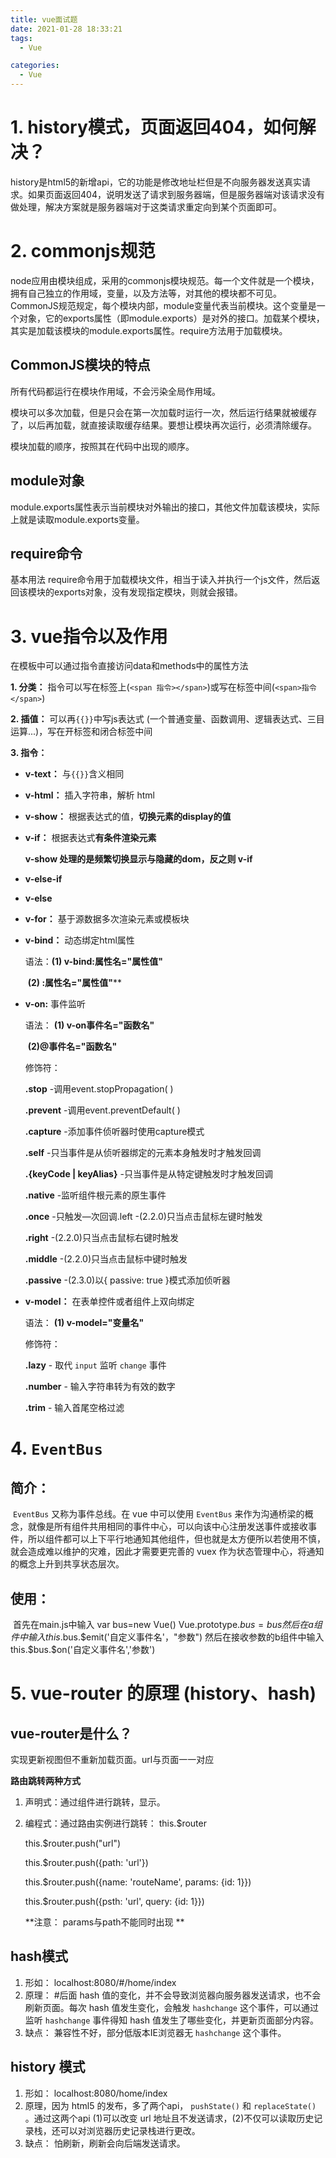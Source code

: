```yaml
---
title: vue面试题
date: 2021-01-28 18:33:21
tags: 
  - Vue

categories: 
  - Vue
---
```


# 1. history模式，页面返回404，如何解决？

history是html5的新增api，它的功能是修改地址栏但是不向服务器发送真实请求。如果页面返回404，说明发送了请求到服务器端，但是服务器端对该请求没有做处理，解决方案就是服务器端对于这类请求重定向到某个页面即可。

   

# 2. commonjs规范

  node应用由模块组成，采用的commonjs模块规范。每一个文件就是一个模块，拥有自己独立的作用域，变量，以及方法等，对其他的模块都不可见。CommonJS规范规定，每个模块内部，module变量代表当前模块。这个变量是一个对象，它的exports属性（即module.exports）是对外的接口。加载某个模块，其实是加载该模块的module.exports属性。require方法用于加载模块。

## CommonJS模块的特点

所有代码都运行在模块作用域，不会污染全局作用域。

模块可以多次加载，但是只会在第一次加载时运行一次，然后运行结果就被缓存了，以后再加载，就直接读取缓存结果。要想让模块再次运行，必须清除缓存。

模块加载的顺序，按照其在代码中出现的顺序。

## module对象

module.exports属性表示当前模块对外输出的接口，其他文件加载该模块，实际上就是读取module.exports变量。

## require命令

基本用法  require命令用于加载模块文件，相当于读入并执行一个js文件，然后返回该模块的exports对象，没有发现指定模块，则就会报错。



# 3. vue指令以及作用

在模板中可以通过指令直接访问data和methods中的属性方法

**1. 分类：** 指令可以写在标签上(`<span 指令></span>`)或写在标签中间(`<span>指令</span>`)

**2. 插值：** 可以再`{{}}`中写js表达式 (一个普通变量、函数调用、逻辑表达式、三目运算...)，写在开标签和闭合标签中间

**3. 指令：**

- **v-text：** 与`{{}}`含义相同

- **v-html：** 插入字符串，解析 html

- **v-show：** 根据表达式的值，**切换元素的display的值**

- **v-if：** 根据表达式**有条件渲染元素**

  **v-show 处理的是频繁切换显示与隐藏的dom，反之则 v-if**

- **v-else-if**

- **v-else**

- **v-for：** 基于源数据多次渲染元素或模板块

- **v-bind：** 动态绑定html属性

  语法：**(1) v-bind:属性名="属性值"**

  ​			**(2) :属性名="属性值"****

- **v-on:** 事件监听

  语法： **(1) v-on事件名="函数名"**

  ​			**(2)@事件名="函数名"**

  修饰符：

  **.stop** -调用event.stopPropagation( ) 

  **.prevent** -调用event.preventDefault( ) 

  **.capture** -添加事件侦听器时使用capture模式

  **.self** -只当事件是从侦听器绑定的元素本身触发时才触发回调

  **.{keyCode | keyAlias}** -只当事件是从特定键触发时才触发回调

  **.native** -监听组件根元素的原生事件

  **.once** -只触发—次回调.left -(2.2.0)只当点击鼠标左键时触发

  **.right** -(2.2.0)只当点击鼠标右键时触发

  **.middle** -(2.2.0)只当点击鼠标中键时触发

  **.passive** -(2.3.0)以{ passive: true }模式添加侦听器

- **v-model：** 在表单控件或者组件上双向绑定

  语法： **(1) v-model="变量名"**

  修饰符：

  **.lazy** - 取代 `input` 监听 `change` 事件

  **.number** - 输入字符串转为有效的数字

  **.trim** - 输入首尾空格过滤



# 4. `EventBus`

## 简介：

​	`EventBus` 又称为事件总线。在 vue 中可以使用 `EventBus` 来作为沟通桥梁的概念，就像是所有组件共用相同的事件中心，可以向该中心注册发送事件或接收事件，所以组件都可以上下平行地通知其他组件，但也就是太方便所以若使用不慎，就会造成难以维护的灾难，因此才需要更完善的 vuex 作为状态管理中心，将通知的概念上升到共享状态层次。

## 使用：

​	首先在main.js中输入 var bus=new Vue() Vue.prototype.$bus=bus 然后 在a组件中输入this.$bus.$emit('自定义事件名'，"参数") 然后在接收参数的b组件中输入this.$bus.$on('自定义事件名','参数')



# 5. vue-router 的原理 (history、hash)

## vue-router是什么？

实现更新视图但不重新加载页面。url与页面一一对应

**路由跳转两种方式**

1. 声明式：通过<router-link></router-link>组件进行跳转，<router-view />显示。

2. 编程式：通过路由实例进行跳转： this.$router

   this.$router.push("url")

   this.$router.push({path: 'url'})

   this.$router.push({name: 'routeName', params: {id: 1}})

   this.$router.push({psth: 'url', query: {id: 1}})

   **注意： params与path不能同时出现 **

## hash模式

1. 形如： localhost:8080/#/home/index
2. 原理： #后面 hash 值的变化，并不会导致浏览器向服务器发送请求，也不会刷新页面。每次 hash 值发生变化，会触发 `hashchange` 这个事件，可以通过监听 `hashchange` 事件得知 hash 值发生了哪些变化，并更新页面部分内容。
3. 缺点： 兼容性不好，部分低版本IE浏览器无 `hashchange` 这个事件。

## history 模式

1. 形如： localhost:8080/home/index
2. 原理，因为 html5 的发布，多了两个api， `pushState()` 和 `replaceState()` 。通过这两个api (1)可以改变 url 地址且不发送请求，(2)不仅可以读取历史记录栈，还可以对浏览器历史记录栈进行更改。
3. 缺点： 怕刷新，刷新会向后端发送请求。